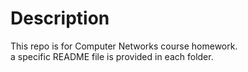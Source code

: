 # Description
This repo is for Computer Networks course homework.
<br />
a specific README file is provided in each folder.
